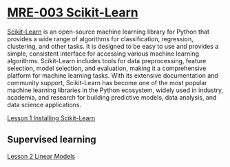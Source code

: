 # [MRE-003 Scikit-Learn](https://scikit-learn.org/stable/)

[Scikit-Learn](https://scikit-learn.org/stable/) is an open-source machine learning library for Python that provides a wide range of algorithms for classification, regression, clustering, and other tasks. It is designed to be easy to use and provides a simple, consistent interface for accessing various machine learning algorithms. Scikit-Learn includes tools for data preprocessing, feature selection, model selection, and evaluation, making it a comprehensive platform for machine learning tasks. With its extensive documentation and community support, Scikit-Learn has become one of the most popular machine learning libraries in the Python ecosystem, widely used in industry, academia, and research for building predictive models, data analysis, and data science applications.

[Lesson 1 Installing Scikit-Learn](Lesson_01/Readme.md)

## Supervised learning

[Lesson 2 Linear Models](Lesson_02/Readme.md)
